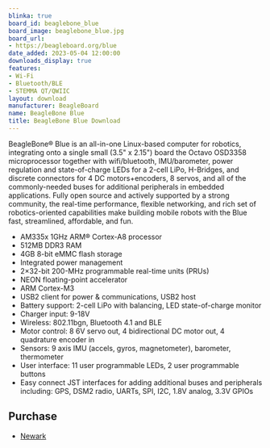 ```yaml
---
blinka: true
board_id: beaglebone_blue
board_image: beaglebone_blue.jpg
board_url:
- https://beagleboard.org/blue
date_added: 2023-05-04 12:00:00
downloads_display: true
features:
- Wi-Fi
- Bluetooth/BLE
- STEMMA QT/QWIIC
layout: download
manufacturer: BeagleBoard
name: BeagleBone Blue
title: BeagleBone Blue Download
---
```


BeagleBone® Blue is an all-in-one Linux-based computer for robotics, integrating onto a single small (3.5" x 2.15") board the Octavo OSD3358 microprocessor together with wifi/bluetooth, IMU/barometer, power regulation and state-of-charge LEDs for a 2-cell LiPo, H-Bridges, and discrete connectors for 4 DC motors+encoders, 8 servos, and all of the commonly-needed buses for additional peripherals in embedded applications. Fully open source and actively supported by a strong community, the real-time performance, flexible networking, and rich set of robotics-oriented capabilities make building mobile robots with the Blue fast, streamlined, affordable, and fun.

- AM335x 1GHz ARM® Cortex-A8 processor
- 512MB DDR3 RAM
- 4GB 8-bit eMMC flash storage
- Integrated power management
- 2×32-bit 200-MHz programmable real-time units (PRUs)
- NEON floating-point accelerator
- ARM Cortex-M3
- USB2 client for power & communications, USB2 host
- Battery support: 2-cell LiPo with balancing, LED state-of-charge monitor
- Charger input: 9-18V
- Wireless: 802.11bgn, Bluetooth 4.1 and BLE
- Motor control: 8 6V servo out, 4 bidirectional DC motor out, 4 quadrature encoder in
- Sensors: 9 axis IMU (accels, gyros, magnetometer), barometer, thermometer
- User interface: 11 user programmable LEDs, 2 user programmable buttons
- Easy connect JST interfaces for adding additional buses and peripherals including: GPS, DSM2 radio, UARTs, SPI, I2C, 1.8V analog, 3.3V GPIOs

## Purchase
* [Newark](https://www.newark.com/beagleboard/bbone-blue/beaglebone-blue-robotics-platform/dp/95Y0640)
